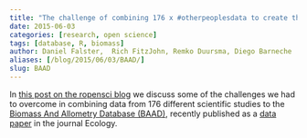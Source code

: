 ```yaml
---
title: "The challenge of combining 176 x #otherpeoplesdata to create the Biomass And Allometry Database"
date: 2015-06-03
categories: [research, open science]
tags: [database, R, biomass]
author: Daniel Falster,  Rich FitzJohn, Remko Duursma, Diego Barneche
aliases: [/blog/2015/06/03/BAAD/]
slug: BAAD
---
```


In [this post on the ropensci blog](https://ropensci.org/blog/2015/06/03/baad/)
we discuss some of the challenges we had to overcome in combining
 data from 176 different scientific studies to the [Biomass And
Allometry Database (BAAD)](https://github.com/dfalster/baad), recently
published as a [data paper](https://www.esapubs.org/archive/ecol/E096/128/)
in the journal Ecology.
